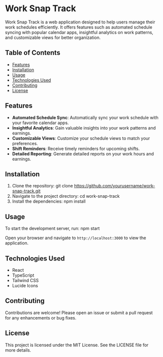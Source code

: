 # Work Snap Track

Work Snap Track is a web application designed to help users manage their work schedules efficiently. It offers features such as automated schedule syncing with popular calendar apps, insightful analytics on work patterns, and customizable views for better organization.

## Table of Contents

- [Features](#features)
- [Installation](#installation)
- [Usage](#usage)
- [Technologies Used](#technologies-used)
- [Contributing](#contributing)
- [License](#license)

## Features

- **Automated Schedule Sync**: Automatically sync your work schedule with your favorite calendar apps.
- **Insightful Analytics**: Gain valuable insights into your work patterns and earnings.
- **Customizable Views**: Customize your schedule views to match your preferences.
- **Shift Reminders**: Receive timely reminders for upcoming shifts.
- **Detailed Reporting**: Generate detailed reports on your work hours and earnings.

## Installation

1. Clone the repository:
   git clone https://github.com/yourusername/work-snap-track.git
2. Navigate to the project directory:
   cd work-snap-track
3. Install the dependencies:
   npm install

## Usage

To start the development server, run:
npm start

Open your browser and navigate to `http://localhost:3000` to view the application.


## Technologies Used

- React
- TypeScript
- Tailwind CSS
- Lucide Icons

## Contributing

Contributions are welcome! Please open an issue or submit a pull request for any enhancements or bug fixes.

## License

This project is licensed under the MIT License. See the LICENSE file for more details.